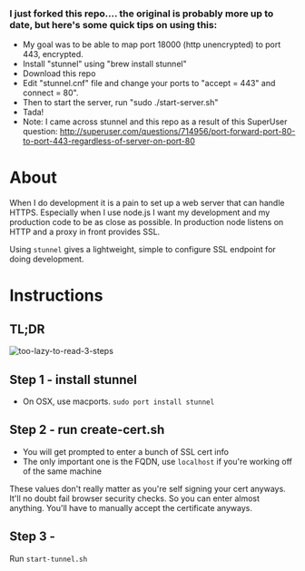 ### I just forked this repo.... the original is probably more up to date, but here's some quick tips on using this:

* My goal was to be able to map port 18000 (http unencrypted) to port 443, encrypted.
* Install "stunnel" using "brew install stunnel"
* Download this repo
* Edit "stunnel.cnf" file and change your ports to "accept = 443" and connect = 80". 
* Then to start the server, run "sudo ./start-server.sh" 
* Tada!
* Note: I came across stunnel and this repo as a result of this SuperUser question: http://superuser.com/questions/714956/port-forward-port-80-to-port-443-regardless-of-server-on-port-80


# About

When I do development it is a pain to set up a web server that can handle HTTPS. Especially when I use node.js I want my development and my production code to be as close as possible. In production node listens on HTTP and a proxy in front provides SSL. 

Using `stunnel` gives a lightweight, simple to configure SSL endpoint for doing development. 

# Instructions 

## TL;DR

![too-lazy-to-read-3-steps](https://raw.github.com/mostlygeek/stunnel-ssl-proxy/master/screenshot.png)

## Step 1 - install stunnel

* On OSX, use macports. `sudo port install stunnel` 

## Step 2 - run create-cert.sh

* You will get prompted to enter a bunch of SSL cert info
* The only important one is the FQDN, use `localhost` if you're working off of the same machine

These values don't really matter as you're self signing your cert anyways. It'll no doubt fail browser security checks. 
So you can enter almost anything. You'll have to manually accept the certificate anyways. 

## Step 3 - 

Run `start-tunnel.sh`


